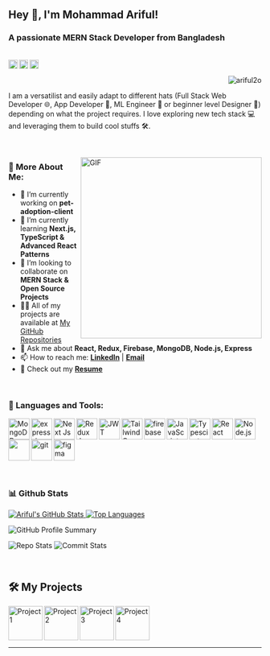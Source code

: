 ## Hey 👋, I'm Mohammad Ariful!
<h3 align="left">A passionate MERN Stack Developer from Bangladesh</h3>
<br/>
<a href='https://www.linkedin.com/in/ariful2o'><img align='left' alt="linkedin" src="https://raw.githubusercontent.com/rahul-jha98/rahul-jha98/561d474902b59c7429ec22bb73e225696c27b202/assets/linkedin.svg" height='18px'/></a>
<a href='https://twitter.com/ariful2o'><img align='left' alt="twitter" src="https://raw.githubusercontent.com/rahul-jha98/rahul-jha98/561d474902b59c7429ec22bb73e225696c27b202/assets/twitter.svg" height='18px'/></a>
<a href='https://www.facebook.com/ariful2o'><img alt="facebook" src="https://www.citypng.com/public/uploads/preview/outline-round-facebook-fb-icon-logo-701751695134773jn1popsjn6.png" height='18px'/></a>
<p align="right"> <img src="https://komarev.com/ghpvc/?username=ariful2o&label=Profile%20views&color=0e75b6&style=flat" alt="ariful2o" /> </p>

I am a versatilist and easily adapt to different hats (Full Stack Web Developer 🌐, App Developer 📱, ML Engineer 🤖 or beginner level Designer 🎨) depending on what the project requires. I love exploring new tech stack 💻 and leveraging them to build cool stuffs 🛠️. 
<br/>
<br/>
<br/>

<img align="right" alt="GIF" src="https://raw.githubusercontent.com/rahul-jha98/rahul-jha98/main/techstack.gif" width="360px"/>
  
### 🧐 More About Me:
- 🔭 I’m currently working on **pet-adoption-client**
- 🌱 I’m currently learning **Next.js, TypeScript & Advanced React Patterns**
- 🤝 I’m looking to collaborate on **MERN Stack & Open Source Projects**
- 👨‍💻 All of my projects are available at [My GitHub Repositories](https://github.com/ariful2o?tab=repositories)
- 💬 Ask me about **React, Redux, Firebase, MongoDB, Node.js, Express**
- 📫 How to reach me: **[LinkedIn](#)** | **[Email](mailto:arifulz848@gmail.com)**
- 📄 Check out my **[Resume](#)**


<br>

### 🔨 Languages and Tools:
<a href="https://mongodb.com" target="_blank"> <img align="left" src="https://cdn.worldvectorlogo.com/logos/mongodb-icon-1.svg" alt="MongoDB" height="42px"/> </a> 
<a href="https://expressjs.com" target="_blank"> <img align="left" src="https://ajeetchaulagain.com/static/7cb4af597964b0911fe71cb2f8148d64/87351/express-js.png" alt="express-js" height="42px"/> </a> 
<a href="https://nextjs.org" target="_blank"><img align="left" alt="Next Js" height ="42px" src="https://marcbruederlin.gallerycdn.vsassets.io/extensions/marcbruederlin/next-icons/0.1.0/1723747598319/Microsoft.VisualStudio.Services.Icons.Default"></a>
<a href="https://redux.js.org" target="_blank"> <img align="left" alt="Redux Js" height ="42px" src="https://static-00.iconduck.com/assets.00/redux-icon-2048x1945-ahvhunxp.png"> </a>
<a href="https://jwt.io/" target="_blank"><img align="left" alt="JWT" height ="42px" src="https://jwt.io/img/pic_logo.svg"></a>
<a href="https://tailwindcss.com" target="_blank"><img align="left" alt="Tailwind Css" height ="42px" src="https://upload.wikimedia.org/wikipedia/commons/thumb/d/d5/Tailwind_CSS_Logo.svg/1024px-Tailwind_CSS_Logo.svg.png"></a>
<a href="https://firebase.google.com/" target="_blank"> <img align="left" src="https://raw.githubusercontent.com/rahul-jha98/github_readme_icons/main/language_and_tools/square/firebase/firebase.svg" alt="firebase" height ="42px"/> </a>
<a href="https://developer.mozilla.org/en-US/docs/Web/JavaScript" target="_blank"> <img align="left" alt="JavaScript" height ="42px"  src="https://raw.githubusercontent.com/rahul-jha98/github_readme_icons/main/language_and_tools/square/javascript/javascript.svg"> </a>
<a href="https://www.typescriptlang.org/" target="_blank"><img align="left" alt="Typescirpt" height ="42px" src="https://raw.githubusercontent.com/rahul-jha98/github_readme_icons/main/language_and_tools/square/typescript/typescript.svg"></a>
<a href="https://reactjs.org/" target="_blank"> <img align="left" alt="React" height ="42px" src="https://raw.githubusercontent.com/rahul-jha98/github_readme_icons/main/language_and_tools/square/react/react.svg"></a>
<a href="https://nodejs.org" target="_blank"><img align="left" alt="Node.js" height ="42px" src="https://raw.githubusercontent.com/rahul-jha98/github_readme_icons/main/language_and_tools/square/node/node.svg"></a>
<a href="https://getbootstrap.com" target="_blank"><img align="left" alt="" height ="42px" src="https://getbootstrap.com/docs/5.3/assets/brand/bootstrap-logo-shadow.png"></a>
<a href="https://git-scm.com/" target="_blank"> <img src="https://raw.githubusercontent.com/rahul-jha98/github_readme_icons/main/language_and_tools/square/git-scm/git-scm.svg" align="left" alt="git" height='42px'/> </a>
<a href="https://www.figma.com/" target="_blank"> <img src="https://raw.githubusercontent.com/rahul-jha98/github_readme_icons/main/language_and_tools/square/figma/figma.svg" alt="figma" height='42px'/> </a>

<br>


### 📊 Github Stats

<a href='https://github.com/ariful2o/github-stats-transparent'>
  
![Ariful's GitHub Stats](https://github-readme-stats.vercel.app/api?username=ariful2o&show_icons=true&theme=dark)
![Top Languages](https://github-readme-stats.vercel.app/api/top-langs/?username=ariful2o&layout=compact&theme=dark)

</a>

![GitHub Profile Summary](https://github-profile-summary-cards.vercel.app/api/cards/profile-details?username=ariful2o&theme=dark)


![Repo Stats](https://github-profile-summary-cards.vercel.app/api/cards/repos-per-language?username=ariful2o&theme=dark)
![Commit Stats](https://github-profile-summary-cards.vercel.app/api/cards/most-commit-language?username=ariful2o&theme=dark)


<br>

## 🛠️ My Projects

<a href="https://your-live-project-link.com" target="_blank">
  <img alt="Project 1" src="./projects/project1.svg" height="68" align="left">
</a>
<a href="https://your-second-project.com" target="_blank">
  <img alt="Project 2" src="./projects/project2.svg" height="68" align="left">
</a>
<a href="https://github.com/ariful2o/your-repo-name" target="_blank">
  <img alt="Project 3" src="./projects/project3.svg" height="68" align="left">
</a>
<a href="https://your-fourth-project.com" target="_blank">
  <img alt="Project 4" src="./projects/project4.svg" height="68" align="left">
</a>

<br clear="left"/>  

---
